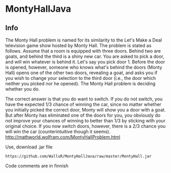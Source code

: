 # MontyHallJava


## Info
 The Monty Hall problem is named for its similarity to the Let's Make a Deal television game show hosted by Monty Hall. The problem is stated as follows. Assume that a room is equipped with three doors. Behind two are goats, and behind the third is a shiny new car. You are asked to pick a door, and will win whatever is behind it. Let's say you pick door 1. Before the door is opened, however, someone who knows what's behind the doors (Monty Hall) opens one of the other two doors, revealing a goat, and asks you if you wish to change your selection to the third door (i.e., the door which neither you picked nor he opened). The Monty Hall problem is deciding whether you do.

The correct answer is that you do want to switch. If you do not switch, you have the expected 1/3 chance of winning the car, since no matter whether you initially picked the correct door, Monty will show you a door with a goat. But after Monty has eliminated one of the doors for you, you obviously do not improve your chances of winning to better than 1/3 by sticking with your original choice. If you now switch doors, however, there is a 2/3 chance you will win the car (counterintuitive though it seems). http://mathworld.wolfram.com/MontyHallProblem.html

Use, download .jar file 
~~~
https://github.com/WalluR/MontyHallJava/raw/master/MontyHall.jar
~~~

Code comments are in finnish
